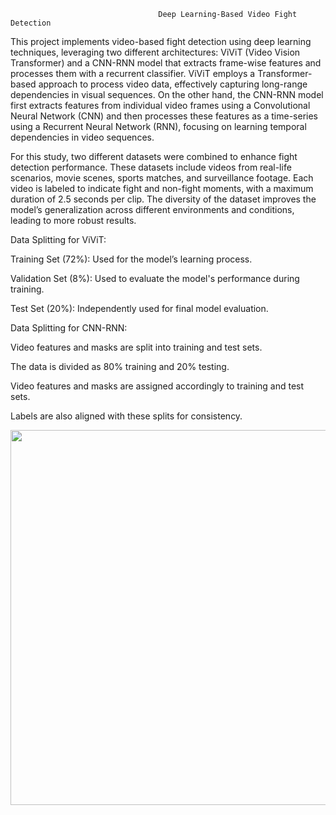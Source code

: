                                     Deep Learning-Based Video Fight Detection
This project implements video-based fight detection using deep learning techniques, leveraging two different architectures: ViViT (Video Vision Transformer) and a CNN-RNN model that extracts frame-wise features and processes them with a recurrent classifier. ViViT employs a Transformer-based approach to process video data, effectively capturing long-range dependencies in visual sequences. On the other hand, the CNN-RNN model first extracts features from individual video frames using a Convolutional Neural Network (CNN) and then processes these features as a time-series using a Recurrent Neural Network (RNN), focusing on learning temporal dependencies in video sequences.

For this study, two different datasets were combined to enhance fight detection performance. These datasets include videos from real-life scenarios, movie scenes, sports matches, and surveillance footage. Each video is labeled to indicate fight and non-fight moments, with a maximum duration of 2.5 seconds per clip. The diversity of the dataset improves the model’s generalization across different environments and conditions, leading to more robust results.

Data Splitting for ViViT:

Training Set (72%): Used for the model’s learning process.

Validation Set (8%): Used to evaluate the model's performance during training.

Test Set (20%): Independently used for final model evaluation.

Data Splitting for CNN-RNN:

Video features and masks are split into training and test sets.

The data is divided as 80% training and 20% testing.

Video features and masks are assigned accordingly to training and test sets.

Labels are also aligned with these splits for consistency.

<img src="https://github.com/user-attachments/assets/5398963e-2ba4-4464-b413-5c9308dd42d8" width="600"/>

